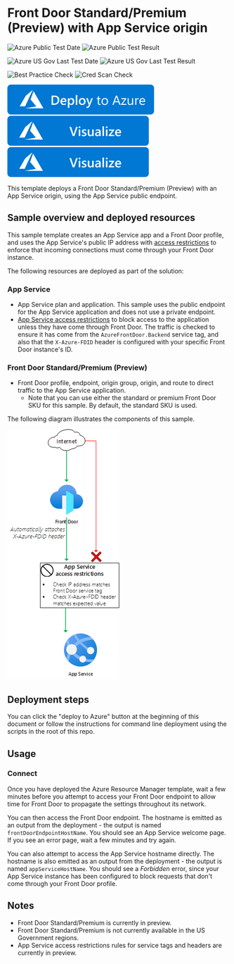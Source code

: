 # Front Door Standard/Premium (Preview) with App Service origin

![Azure Public Test Date](https://azurequickstartsservice.blob.core.windows.net/badges/201-front-door-standard-premium-app-service-public/PublicLastTestDate.svg)
![Azure Public Test Result](https://azurequickstartsservice.blob.core.windows.net/badges/201-front-door-standard-premium-app-service-public/PublicDeployment.svg)

![Azure US Gov Last Test Date](https://azurequickstartsservice.blob.core.windows.net/badges/201-front-door-standard-premium-app-service-public/FairfaxLastTestDate.svg)
![Azure US Gov Last Test Result](https://azurequickstartsservice.blob.core.windows.net/badges/201-front-door-standard-premium-app-service-public/FairfaxDeployment.svg)

![Best Practice Check](https://azurequickstartsservice.blob.core.windows.net/badges/201-front-door-standard-premium-app-service-public/BestPracticeResult.svg)
![Cred Scan Check](https://azurequickstartsservice.blob.core.windows.net/badges/201-front-door-standard-premium-app-service-public/CredScanResult.svg)

[![Deploy To Azure](https://raw.githubusercontent.com/Azure/azure-quickstart-templates/master/1-CONTRIBUTION-GUIDE/images/deploytoazure.svg?sanitize=true)](https://portal.azure.com/#create/Microsoft.Template/uri/https%3A%2F%2Fraw.githubusercontent.com%2FAzure%2Fazure-quickstart-templates%2Fmaster%2F201-front-door-standard-premium-app-service-public%2Fazuredeploy.json)  [![Visualize](https://raw.githubusercontent.com/Azure/azure-quickstart-templates/master/1-CONTRIBUTION-GUIDE/images/visualizebutton.svg?sanitize=true)](http://armviz.io/#/?load=https%3A%2F%2Fraw.githubusercontent.com%2FAzure%2Fazure-quickstart-templates%2Fmaster%2F201-front-door-standard-premium-app-service-public%2Fazuredeploy.json)
[![Visualize](https://raw.githubusercontent.com/Azure/azure-quickstart-templates/master/1-CONTRIBUTION-GUIDE/images/visualizebutton.svg?sanitize=true)](http://armviz.io/#/?load=https%3A%2F%2Fraw.githubusercontent.com%2FAzure%2Fazure-quickstart-templates%2Fmaster%2F201-front-door-standard-premium-app-service-public%2Fazuredeploy.json)

This template deploys a Front Door Standard/Premium (Preview) with an App Service origin, using the App Service public endpoint.

## Sample overview and deployed resources

This sample template creates an App Service app and a Front Door profile, and uses the App Service's public IP address with [access restrictions](https://docs.microsoft.com/azure/app-service/app-service-ip-restrictions) to enforce that incoming connections must come through your Front Door instance.

The following resources are deployed as part of the solution:

### App Service
- App Service plan and application. This sample uses the public endpoint for the App Service application and does not use a private endpoint.
- [App Service access restrictions](https://docs.microsoft.com/azure/app-service/app-service-ip-restrictions) to block access to the application unless they have come through Front Door. The traffic is checked to ensure it has come from the `AzureFrontDoor.Backend` service tag, and also that the `X-Azure-FDID` header is configured with your specific Front Door instance's ID.

### Front Door Standard/Premium (Preview)
- Front Door profile, endpoint, origin group, origin, and route to direct traffic to the App Service application.
  - Note that you can use either the standard or premium Front Door SKU for this sample. By default, the standard SKU is used.

The following diagram illustrates the components of this sample.

![Architecture diagram showing traffic inspected by App Service access restrictions.](images/diagram.png)

## Deployment steps

You can click the "deploy to Azure" button at the beginning of this document or follow the instructions for command line deployment using the scripts in the root of this repo.

## Usage

### Connect

Once you have deployed the Azure Resource Manager template, wait a few minutes before you attempt to access your Front Door endpoint to allow time for Front Door to propagate the settings throughout its network.

You can then access the Front Door endpoint. The hostname is emitted as an output from the deployment - the output is named `frontDoorEndpointHostName`. You should see an App Service welcome page. If you see an error page, wait a few minutes and try again.

You can also attempt to access the App Service hostname directly. The hostname is also emitted as an output from the deployment - the output is named `appServiceHostName`. You should see a _Forbidden_ error, since your App Service instance has been configured to block requests that don't come through your Front Door profile.

## Notes

- Front Door Standard/Premium is currently in preview.
- Front Door Standard/Premium is not currently available in the US Government regions.
- App Service access restrictions rules for service tags and headers are currently in preview.

